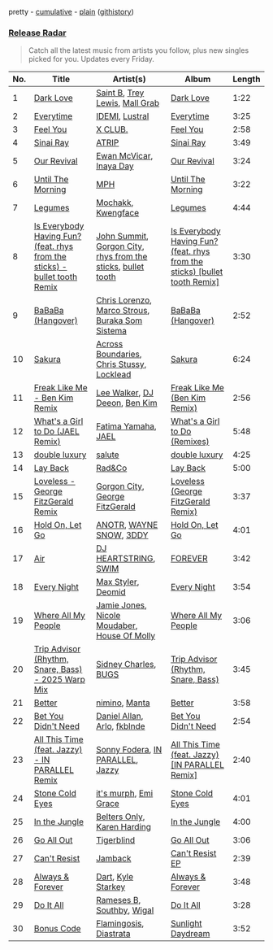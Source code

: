 pretty - [cumulative](/playlists/cumulative/Release%20Radar.md) - [plain](/playlists/plain/37i9dQZEVXbsudmxBFKW7G) ([githistory](https://github.githistory.xyz/vitokorn/spotify-playlist-archive/blob/master/playlists/plain/37i9dQZEVXbsudmxBFKW7G))
### [Release Radar](https://open.spotify.com/playlist/37i9dQZEVXbsudmxBFKW7G)

> Catch all the latest music from artists you follow, plus new singles picked for you. Updates every Friday.

| No. | Title | Artist(s) | Album | Length |
|---|---|---|---|---|
| 1 | [Dark Love](https://open.spotify.com/track/5QwnrDjJb61ujydgGnIWQ5) | [Saint B](https://open.spotify.com/artist/32yJAfk6KHN3VynfjuPSSw), [Trey Lewis](https://open.spotify.com/artist/15tTVhFpH8EFXeDgO9xkRO), [Mall Grab](https://open.spotify.com/artist/7yF6JnFPDzgml2Ytkyl5D7) | [Dark Love](https://open.spotify.com/album/4363Q5xNGjcsEdxNef6y8m) | 1:22 |
| 2 | [Everytime](https://open.spotify.com/track/5uaHSOou5ernQBKhfVse1f) | [IDEMI](https://open.spotify.com/artist/09OK5GXLbMSjg8lOb4wRVT), [Lustral](https://open.spotify.com/artist/0dkFacPMrWkrQzjjhcMHb7) | [Everytime](https://open.spotify.com/album/3mSHcMzJwojPzTVubh9MuN) | 3:25 |
| 3 | [Feel You](https://open.spotify.com/track/0AkQIzDWxywsrtnY6f0oYB) | [X CLUB.](https://open.spotify.com/artist/4CYPaFp9yDrNduNptv0DPQ) | [Feel You](https://open.spotify.com/album/3uBHz77NGhAuxozj6CUIzL) | 2:58 |
| 4 | [Sinai Ray](https://open.spotify.com/track/4A3ri9SFKKgv5ydmHMAbhQ) | [ATRIP](https://open.spotify.com/artist/4fu0Er7pG6kZZa7Awf3NMI) | [Sinai Ray](https://open.spotify.com/album/5KpoV1UIqmmkVAkZjG4SGs) | 3:49 |
| 5 | [Our Revival](https://open.spotify.com/track/7Aad3Z9z0urIfYbgz35EqD) | [Ewan McVicar](https://open.spotify.com/artist/4d2NUjh9ZrzG1ZZdhpSDKH), [Inaya Day](https://open.spotify.com/artist/0Uh7PxwmTPlbP3TbwBG41h) | [Our Revival](https://open.spotify.com/album/4z5q3WAhcHRbX2DAr8I9np) | 3:24 |
| 6 | [Until The Morning](https://open.spotify.com/track/2uFTRPIOJCAv3VPDdpQB85) | [MPH](https://open.spotify.com/artist/62SCu33InHVq97VaWw3eof) | [Until The Morning](https://open.spotify.com/album/0rAU2johVn1moiTiclHGHE) | 3:22 |
| 7 | [Legumes](https://open.spotify.com/track/3SoUF3c4hlB1WFjvah1abp) | [Mochakk](https://open.spotify.com/artist/0rTh1tAdrEbdKZBTiiAQSo), [Kwengface](https://open.spotify.com/artist/5O1YiYFy3CEWD2lkOmoerV) | [Legumes](https://open.spotify.com/album/600smbnjXNOHndcU8iPqep) | 4:44 |
| 8 | [Is Everybody Having Fun? (feat. rhys from the sticks) - bullet tooth Remix](https://open.spotify.com/track/226nEEutfbo0JerOYMePD1) | [John Summit](https://open.spotify.com/artist/7kNqXtgeIwFtelmRjWv205), [Gorgon City](https://open.spotify.com/artist/4VNQWV2y1E97Eqo2D5UTjx), [rhys from the sticks](https://open.spotify.com/artist/4tmqN5uP0Aj50ylHgfwvVa), [bullet tooth](https://open.spotify.com/artist/4KWIkeAdOJfvUgXSq0bEWC) | [Is Everybody Having Fun? (feat. rhys from the sticks) [bullet tooth Remix]](https://open.spotify.com/album/4k0w26A92ncYlN8IEXfkcT) | 3:30 |
| 9 | [BaBaBa (Hangover)](https://open.spotify.com/track/14lJLTWfq5vkoe2CZksFvC) | [Chris Lorenzo](https://open.spotify.com/artist/7tm9Tuc70geXOOyKhtZHIj), [Marco Strous](https://open.spotify.com/artist/56HtyYJoZvYc5aVdqDd94i), [Buraka Som Sistema](https://open.spotify.com/artist/6zUiRChNyL3HEezOd1Wjam) | [BaBaBa (Hangover)](https://open.spotify.com/album/3Xq4k9A16wDzWLrwLM6rTo) | 2:52 |
| 10 | [Sakura](https://open.spotify.com/track/6YnMiAJNZtqKwYgwrKSkwt) | [Across Boundaries](https://open.spotify.com/artist/05LFLggIBdr1eWwonERbmT), [Chris Stussy](https://open.spotify.com/artist/3BxjasMelf9pKaE4f7Y0So), [Locklead](https://open.spotify.com/artist/14X4Rn0s4EuGtizL0l8IIw) | [Sakura](https://open.spotify.com/album/0MPcxp7xIPt7LA1Qu6pMk5) | 6:24 |
| 11 | [Freak Like Me - Ben Kim Remix](https://open.spotify.com/track/1s2ThwVZfmwizOxSxfwln6) | [Lee Walker](https://open.spotify.com/artist/1JXKfGs594mz23sQepWOWP), [DJ Deeon](https://open.spotify.com/artist/5wY9R35VmZOg7NxQvKJXdH), [Ben Kim](https://open.spotify.com/artist/0quOpHBDwcOmM5B9V3TPpL) | [Freak Like Me (Ben Kim Remix)](https://open.spotify.com/album/3xP002zibPYbY6Dgd1IsPK) | 2:56 |
| 12 | [What's a Girl to Do (JAEL Remix)](https://open.spotify.com/track/2z1qvGP7k7Zd40fJ97ZVZa) | [Fatima Yamaha](https://open.spotify.com/artist/7eZRt08LoDy0nfIS6OwyMP), [JAEL](https://open.spotify.com/artist/5p77ntJBUVTiJ00bmwhQaO) | [What's a Girl to Do (Remixes)](https://open.spotify.com/album/26LJvYIerM9YwofhhNNg7p) | 5:48 |
| 13 | [double luxury](https://open.spotify.com/track/3mniWvZDbiXup6vp7ebPJi) | [salute](https://open.spotify.com/artist/1np8xozf7ATJZDi9JX8Dx5) | [double luxury](https://open.spotify.com/album/6DQicWAuEdhCIPhVxibnld) | 4:25 |
| 14 | [Lay Back](https://open.spotify.com/track/45v6ksiJTQ9rhHlqk0ufLE) | [Rad&Co](https://open.spotify.com/artist/5SWWNKNGRfpxkgaZENBf6u) | [Lay Back](https://open.spotify.com/album/0tbWO9u3uSgODxBfzp1cB6) | 5:00 |
| 15 | [Loveless - George FitzGerald Remix](https://open.spotify.com/track/0zng0Xfmmx2RWykbd0s7Zx) | [Gorgon City](https://open.spotify.com/artist/4VNQWV2y1E97Eqo2D5UTjx), [George FitzGerald](https://open.spotify.com/artist/3KOHpygRuo1ruQAbEneR3t) | [Loveless (George FitzGerald Remix)](https://open.spotify.com/album/2UO2UtgxrTozLMUrKOTc2E) | 3:37 |
| 16 | [Hold On, Let Go](https://open.spotify.com/track/68tOdKX9bNXD2MCFVsE5OF) | [ANOTR](https://open.spotify.com/artist/4p5WgeiPSPpqPDs7T6OkWf), [WAYNE SNOW](https://open.spotify.com/artist/4f44GWlEQdXaWl8gQ9sPBC), [3DDY](https://open.spotify.com/artist/7D53TPVCnMEjMMKP9EKv8q) | [Hold On, Let Go](https://open.spotify.com/album/73diRAl84rievVIadGPsoc) | 4:01 |
| 17 | [Air](https://open.spotify.com/track/1hGFbfiUfo4xVIR0R706rR) | [DJ HEARTSTRING](https://open.spotify.com/artist/5tcwaJBUyEdxQxvieuQxU7), [SWIM](https://open.spotify.com/artist/1OxXLWb0AXEgOfTUzlDg3V) | [FOREVER](https://open.spotify.com/album/45eDwIUGCbJKLNGwXj00Jh) | 3:42 |
| 18 | [Every Night](https://open.spotify.com/track/4dP9nPtvtLMGmFBMsdNwPH) | [Max Styler](https://open.spotify.com/artist/3NKKngINK1tP6BFy0WOyWk), [Deomid](https://open.spotify.com/artist/63JoSzT83QhPoyMoNEExxb) | [Every Night](https://open.spotify.com/album/7sSJ0DtcnCalK7GNNshZG0) | 3:54 |
| 19 | [Where All My People](https://open.spotify.com/track/0koUMh9cOpA0WfWD20MIxD) | [Jamie Jones](https://open.spotify.com/artist/4admDxmnri5Zco0xYrJ0ji), [Nicole Moudaber](https://open.spotify.com/artist/7ixDtqtITfqx5lZQGh5gKe), [House Of Molly](https://open.spotify.com/artist/2OJ4GHfL6qKe7osItZyedh) | [Where All My People](https://open.spotify.com/album/47EJutKixbBXN6mVtXe7Qg) | 3:06 |
| 20 | [Trip Advisor (Rhythm, Snare, Bass) - 2025 Warp Mix](https://open.spotify.com/track/1UR7khfRiqa8f9bPlmMCyj) | [Sidney Charles](https://open.spotify.com/artist/0J6ZEXmLQfZMeHBoa4JZTH), [BUGS](https://open.spotify.com/artist/7rOB5aKka5XSi6iQsbKPpy) | [Trip Advisor (Rhythm, Snare, Bass)](https://open.spotify.com/album/36HerTCmVzCt8vBELkV1p8) | 3:45 |
| 21 | [Better](https://open.spotify.com/track/6oUgmZK0McW4706SLJlfDh) | [nimino](https://open.spotify.com/artist/5x0R3zoC09GMiRJomoexLV), [Manta](https://open.spotify.com/artist/6AGlSGZh0z7CwUXEnFYXyJ) | [Better](https://open.spotify.com/album/5yHLIte1CKJLMMjOrexXqX) | 3:58 |
| 22 | [Bet You Didn't Need](https://open.spotify.com/track/7rjtwubvFpMtchNnQf4Nwf) | [Daniel Allan](https://open.spotify.com/artist/5JQ1XqKJ2Art01rF4tu1Ra), [Arlo](https://open.spotify.com/artist/2Ur1MpOU6IZEVyPvs2IBUW), [fkblnde](https://open.spotify.com/artist/5UZvfnCX1JUXy90IjseIbl) | [Bet You Didn't Need](https://open.spotify.com/album/37KcSg6pUd5RSOjvNxx2FN) | 2:54 |
| 23 | [All This Time (feat. Jazzy) - IN PARALLEL Remix](https://open.spotify.com/track/6A5EjFAznwuzJgIqVAgnoS) | [Sonny Fodera](https://open.spotify.com/artist/39B7ChWwrWDs7zXlsu3MoP), [IN PARALLEL](https://open.spotify.com/artist/6xaiGRpXAB9JdoSy3gzw4H), [Jazzy](https://open.spotify.com/artist/7zAAwgV5Wqmvpb4GzvlRkP) | [All This Time (feat. Jazzy) [IN PARALLEL Remix]](https://open.spotify.com/album/7keIQhGKU0Ep2fWo7vuFOK) | 2:40 |
| 24 | [Stone Cold Eyes](https://open.spotify.com/track/2W9NLQFO28YMUju9BoxJAV) | [it's murph](https://open.spotify.com/artist/3zW0xazqnHoq9QV9zBROVC), [Emi Grace](https://open.spotify.com/artist/0U6MHJ9KRB5A1M7iHN06sS) | [Stone Cold Eyes](https://open.spotify.com/album/1jSMxO05XmnoB8wtc2LEWk) | 4:01 |
| 25 | [In the Jungle](https://open.spotify.com/track/62jZuB60iHHjaMJIf9584g) | [Belters Only](https://open.spotify.com/artist/1H1sDUWSlytzifZTDpKgUA), [Karen Harding](https://open.spotify.com/artist/1QOHbhVRpDoNtRkz79si6b) | [In the Jungle](https://open.spotify.com/album/5iIr3puurvEK5PQnKsXvM8) | 4:00 |
| 26 | [Go All Out](https://open.spotify.com/track/2S6WyXYfrjgFq60VDnIvW8) | [Tigerblind](https://open.spotify.com/artist/3Uy3rel4Zw9anDMtPIU9IA) | [Go All Out](https://open.spotify.com/album/2LxIUlyV1a5VTiQ6boC6PH) | 3:06 |
| 27 | [Can't Resist](https://open.spotify.com/track/69apGibKG9WdsnS6jvLUUG) | [Jamback](https://open.spotify.com/artist/7n5VjDNd00Hy0ZDEGn0erB) | [Can't Resist EP](https://open.spotify.com/album/1c2WIt22tmiyxyeXKxQofJ) | 2:39 |
| 28 | [Always & Forever](https://open.spotify.com/track/6z9myTfAVn79Ym8yj3MvCA) | [Dart](https://open.spotify.com/artist/6osq4qbA2enSjbGxYviPgj), [Kyle Starkey](https://open.spotify.com/artist/1crvHImsszKXTJr4wsOPhe) | [Always & Forever](https://open.spotify.com/album/3drQnPvfZ832MEup3bsNWm) | 3:48 |
| 29 | [Do It All](https://open.spotify.com/track/3cATZreergibNpJVEpWcjO) | [Rameses B](https://open.spotify.com/artist/06EfEcjc0vdvI6VNL0soIO), [Southby](https://open.spotify.com/artist/30UL7vK03suadfI9eqNYLA), [Wigal](https://open.spotify.com/artist/5l68BzURNTuTAUWlV2lkMQ) | [Do It All](https://open.spotify.com/album/5e845KIU0VS6cuEpTGaKdX) | 3:28 |
| 30 | [Bonus Code](https://open.spotify.com/track/1ELyloe18HwLlsk1azMtlp) | [Flamingosis](https://open.spotify.com/artist/75cW8FFekyCjj0mfZM1Gfb), [Diastrata](https://open.spotify.com/artist/1Z1MedqFUlxM3OHqdHK7mx) | [Sunlight Daydream](https://open.spotify.com/album/1tXn37NKEXLmzZUejaJvtn) | 3:52 |